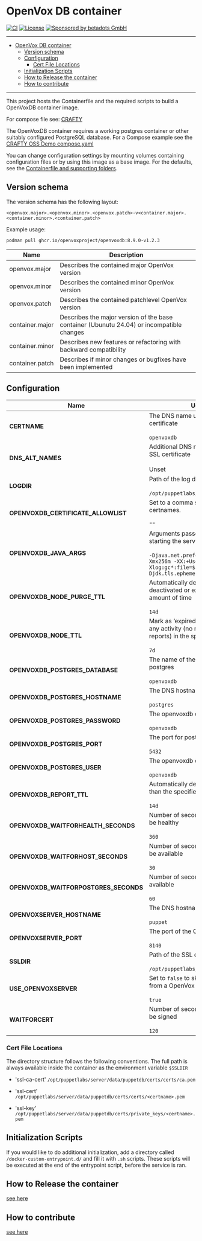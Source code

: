# OpenVox DB container

[![CI](https://github.com/openvoxproject/container-openvoxdb/actions/workflows/ci.yaml/badge.svg)](https://github.com/openvoxproject/container-openvoxdb/actions/workflows/ci.yaml)
[![License](https://img.shields.io/github/license/openvoxproject/container-openvoxdb.svg)](https://github.com/openvoxproject/container-openvoxdb/blob/main/LICENSE)
[![Sponsored by betadots GmbH](https://img.shields.io/badge/Sponsored%20by-betadots%20GmbH-blue.svg)](https://www.betadots.de)

---

- [OpenVox DB container](#openvox-db-container)
  - [Version schema](#version-schema)
  - [Configuration](#configuration)
    - [Cert File Locations](#cert-file-locations)
  - [Initialization Scripts](#initialization-scripts)
  - [How to Release the container](#how-to-release-the-container)
  - [How to contribute](#how-to-contribute)

---
This project hosts the Containerfile and the required scripts to build a OpenVoxDB container image.

For compose file see: [CRAFTY](https://github.com/voxpupuli/crafty/tree/main/puppet/oss)

The OpenVoxDB container requires a working postgres container or other suitably
configured PostgreSQL database. For a Compose example see the [CRAFTY OSS Demo compose.yaml](https://github.com/voxpupuli/crafty/blob/main/puppet/oss/compose.yaml)

You can change configuration settings by mounting volumes containing
configuration files or by using this image as a base image. For the defaults,
see the [Containerfile and supporting folders](https://github.com/openvoxproject/container-openvoxdb/tree/main/openvoxdb).

## Version schema

The version schema has the following layout:

```text
<openvox.major>.<openvox.minor>.<openvox.patch>-v<container.major>.<container.minor>.<container.patch>
```

Example usage:

```shell
podman pull ghcr.io/openvoxproject/openvoxdb:8.9.0-v1.2.3
```

| Name | Description |
| --- | --- |
| openvox.major | Describes the contained major OpenVox version |
| openvox.minor | Describes the contained minor OpenVox version |
| openvox.patch | Describes the contained patchlevel OpenVox version |
| container.major | Describes the major version of the base container (Ubunutu 24.04) or incompatible changes |
| container.minor | Describes new features or refactoring with backward compatibility |
| container.patch | Describes if minor changes or bugfixes have been implemented |

## Configuration

| Name                                  | Usage / Default                                                       |
|---------------------------------------|-----------------------------------------------------------------------|
| **CERTNAME**                          | The DNS name used on this services SSL certificate<br><br>`openvoxdb` |
| **DNS_ALT_NAMES**                     | Additional DNS names to add to the services SSL certificate<br><br>Unset |
| **LOGDIR**                            | Path of the log directory<br><br>`/opt/puppetlabs/server/data/puppetdb/logs` |
| **OPENVOXDB_CERTIFICATE_ALLOWLIST**   | Set to a comma seaprated list of allowed certnames.<br><br>`""` |
| **OPENVOXDB_JAVA_ARGS**               | Arguments passed directly to the JVM when starting the service<br><br>`-Djava.net.preferIPv4Stack=true -Xms256m -Xmx256m -XX:+UseParallelGC -Xlog:gc*:file=$LOGDIR/openvoxdb_gc.log -Djdk.tls.ephemeralDHKeySize=2048` |
| **OPENVOXDB_NODE_PURGE_TTL**          | Automatically delete nodes that have been deactivated or expired for the specified amount of time<br><br>`14d` |
| **OPENVOXDB_NODE_TTL**                | Mark as ‘expired’ nodes that haven’t seen any activity (no new catalogs, facts, or reports) in the specified amount of time<br><br>`7d` |
| **OPENVOXDB_POSTGRES_DATABASE**       | The name of the openvoxdb database in postgres<br><br>`openvoxdb` |
| **OPENVOXDB_POSTGRES_HOSTNAME**       | The DNS hostname of the postgres service<br><br>`postgres` |
| **OPENVOXDB_POSTGRES_PASSWORD**       | The openvoxdb database password<br><br>`openvoxdb` |
| **OPENVOXDB_POSTGRES_PORT**           | The port for postgres<br><br>`5432` |
| **OPENVOXDB_POSTGRES_USER**           | The openvoxdb database user<br><br>`openvoxdb` |
| **OPENVOXDB_REPORT_TTL**              | Automatically delete reports that are older than the specified amount of time<br><br>`14d` |
| **OPENVOXDB_WAITFORHEALTH_SECONDS**   | Number of seconds to wait for OpenVoxDB to be healthy<br><br>`360` |
| **OPENVOXDB_WAITFORHOST_SECONDS**     | Number of seconds to wait for OpenVoxDB to be available<br><br>`30` |
| **OPENVOXDB_WAITFORPOSTGRES_SECONDS** | Number of seconds to wait for postgres to be available<br><br>`60` |
| **OPENVOXSERVER_HOSTNAME**            | The DNS hostname of the OpenVox server<br><br>`puppet` |
| **OPENVOXSERVER_PORT**                | The port of the OpenVox server<br><br>`8140` |
| **SSLDIR**                            | Path of the SSL directory<br><br>`/opt/puppetlabs/server/data/puppetdb/certs` |
| **USE_OPENVOXSERVER**                 | Set to `false` to skip acquiring SSL certificates from a OpenVox Server.<br><br>`true` |
| **WAITFORCERT**                       | Number of seconds to wait for certificate to be signed<br><br>`120` |

### Cert File Locations

The directory structure follows the following conventions.  The full path is always available inside the container as the environment variable `$SSLDIR`

- 'ssl-ca-cert'
  `/opt/puppetlabs/server/data/puppetdb/certs/certs/ca.pem`

- 'ssl-cert'
  `/opt/puppetlabs/server/data/puppetdb/certs/certs/<certname>.pem`

- 'ssl-key'
  `/opt/puppetlabs/server/data/puppetdb/certs/private_keys/<certname>.pem`

## Initialization Scripts

If you would like to do additional initialization, add a directory called `/docker-custom-entrypoint.d/` and fill it with `.sh` scripts.
These scripts will be executed at the end of the entrypoint script, before the service is ran.

## How to Release the container

[see here](RELEASE.md)

## How to contribute

[see here](https://github.com/voxpupuli/crafty/blob/main/CONTRIBUTING.md)
